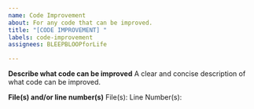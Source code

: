 ```yaml
---
name: Code Improvement
about: For any code that can be improved.
title: "[CODE IMPROVEMENT] "
labels: code-improvement
assignees: BLEEPBLOOPforLife

---
```


**Describe what code can be improved**
A clear and concise description of what code can be improved.

**File(s) and/or line number(s)**
File(s): 
Line Number(s): 
